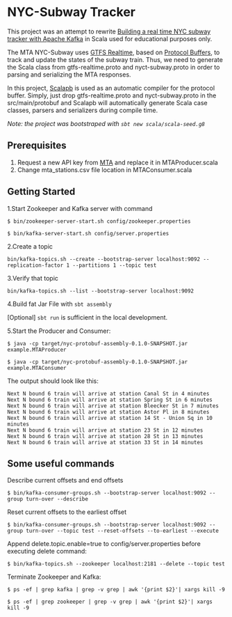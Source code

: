 # NYC-Subway Tracker
This project was an attempt to rewrite [Building a real time NYC subway tracker with Apache Kafka](https://hackernoon.com/building-a-real-time-nyc-subway-tracker-with-apache-kafka-40d4e09bfe98) in Scala used for educational purposes only.

The MTA NYC-Subway uses [GTFS Realtime](https://developers.google.com/transit/gtfs-realtime/), based on [Protocol Buffers](https://developers.google.com/protocol-buffers/), to track and update the states of the subway train. Thus, we need to generate the Scala class from gtfs-realtime.proto and nyct-subway.proto in order to parsing and serializing the MTA responses.

In this project, [Scalapb](https://scalapb.github.io/) is used as an automatic compiler for the protocol buffer. Simply, just drop 
gtfs-realtime.proto and nyct-subway.proto in the src/main/protobuf and Scalapb will automatically generate Scala case classes, parsers and serializers during compile time.

_Note: the project was bootstraped with `sbt new scala/scala-seed.g8`_

## Prerequisites
1. Request a new API key from [MTA](http://datamine.mta.info/feed-documentation) and replace it in MTAProducer.scala
2. Change mta_stations.csv file location in MTAConsumer.scala

## Getting Started

1.Start Zookeeper and Kafka server with command
```
$ bin/zookeeper-server-start.sh config/zookeeper.properties

$ bin/kafka-server-start.sh config/server.properties
```

2.Create a topic 

```
bin/kafka-topics.sh --create --bootstrap-server localhost:9092 --replication-factor 1 --partitions 1 --topic test
```
3.Verify that topic 

```
bin/kafka-topics.sh --list --bootstrap-server localhost:9092
```

4.Build fat Jar File with `sbt assembly`

[Optional] `sbt run`  is sufficient in the local development.

5.Start the Producer and Consumer:
```
$ java -cp target/nyc-protobuf-assembly-0.1.0-SNAPSHOT.jar example.MTAProducer

$ java -cp target/nyc-protobuf-assembly-0.1.0-SNAPSHOT.jar example.MTAConsumer
```

The output should look like this:

```
Next N bound 6 train will arrive at station Canal St in 4 minutes
Next N bound 6 train will arrive at station Spring St in 6 minutes
Next N bound 6 train will arrive at station Bleecker St in 7 minutes
Next N bound 6 train will arrive at station Astor Pl in 8 minutes
Next N bound 6 train will arrive at station 14 St - Union Sq in 10 minutes
Next N bound 6 train will arrive at station 23 St in 12 minutes
Next N bound 6 train will arrive at station 28 St in 13 minutes
Next N bound 6 train will arrive at station 33 St in 14 minutes
```

## Some useful commands

Describe current offsets and end offsets

```
$ bin/kafka-consumer-groups.sh --bootstrap-server localhost:9092 --group turn-over --describe
```

Reset current offsets to the earliest offset

```
$ bin/kafka-consumer-groups.sh --bootstrap-server localhost:9092 --group turn-over --topic test --reset-offsets --to-earliest --execute
```

Append delete.topic.enable=true to config/server.properties before executing delete command:

```
$ bin/kafka-topics.sh --zookeeper localhost:2181 --delete --topic test
```

Terminate Zookeeper and Kafka:

```
$ ps -ef | grep kafka | grep -v grep | awk '{print $2}'| xargs kill -9

$ ps -ef | grep zookeeper | grep -v grep | awk '{print $2}'| xargs kill -9
```

